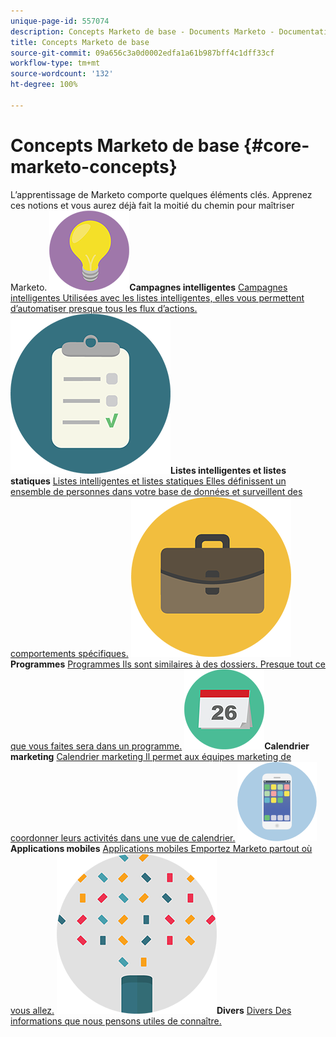 ```yaml
---
unique-page-id: 557074
description: Concepts Marketo de base - Documents Marketo - Documentation du produit
title: Concepts Marketo de base
source-git-commit: 09a656c3a0d0002edfa1a61b987bff4c1dff33cf
workflow-type: tm+mt
source-wordcount: '132'
ht-degree: 100%

---
```



# Concepts Marketo de base {#core-marketo-concepts}

L’apprentissage de Marketo comporte quelques éléments clés. Apprenez ces notions et vous aurez déjà fait la moitié du chemin pour maîtriser Marketo.
**![Campagnes intelligentes](assets/seo-01.png)Campagnes intelligentes** [Campagnes intelligentes Utilisées avec les listes intelligentes, elles vous permettent d’automatiser presque tous les flux d’actions.](https://docs.marketo.com/display/DOCS/Smart+Campaigns)     **![Listes intelligentes et listes statiques](assets/office-35.png)Listes intelligentes et listes statiques** [Listes intelligentes et listes statiques Elles définissent un ensemble de personnes dans votre base de données et surveillent des comportements spécifiques.](https://docs.marketo.com/display/DOCS/Smart+Lists+and+Static+Lists)     **![Programmes](assets/office-02.png)Programmes** [Programmes Ils sont similaires à des dossiers. Presque tout ce que vous faites sera dans un programme.](https://docs.marketo.com/display/DOCS/Programs)     **![Calendrier marketing](assets/office-10.png)Calendrier marketing** [Calendrier marketing Il permet aux équipes marketing de coordonner leurs activités dans une vue de calendrier.](https://docs.marketo.com/display/DOCS/Marketing+Calendar)     **![Applications mobiles](assets/mobile-apps.png)Applications mobiles** [Applications mobiles Emportez Marketo partout où vous allez.](core-marketo-concepts/mobile-apps.md)     **![Divers](assets/party-11.png)Divers** [Divers Des informations que nous pensons utiles de connaître.](https://docs.marketo.com/display/DOCS/Miscellaneous)

